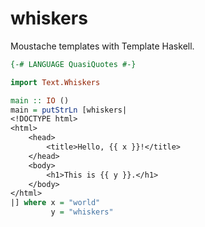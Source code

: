 whiskers
========

Moustache templates with Template Haskell.

```haskell
{-# LANGUAGE QuasiQuotes #-}

import Text.Whiskers

main :: IO ()
main = putStrLn [whiskers|
<!DOCTYPE html>
<html>
    <head>
        <title>Hello, {{ x }}!</title>
    </head>
    <body>
        <h1>This is {{ y }}.</h1>
    </body>
</html>
|] where x = "world"
         y = "whiskers"
 ```
